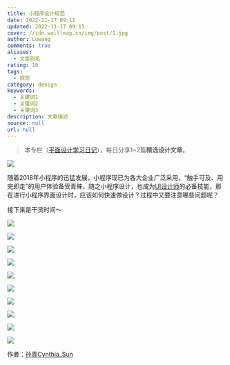 ```yaml
---
title: 小程序设计规范
date: 2022-11-17 09:11
updated: 2022-11-17 09:11
cover: //cdn.wallleap.cn/img/post/1.jpg
author: Luwang
comments: true
aliases:
  - 文章别名
rating: 10
tags:
  - 规范
category: design
keywords:
  - 关键词1
  - 关键词2
  - 关键词3
description: 文章描述
source: null
url: null
---
```


> 本专栏（[平面设计学习日记](https://zhuanlan.zhihu.com/pmcool)），每日分享1~2篇**精选设计文章**。

![](https://cdn.wallleap.cn/img/pic/illustrtion/202211170911490.jpeg)

随着2018年小程序的迅猛发展，小程序现已为各大企业广泛采用，“触手可及、用完即走”的用户体验备受青睐，随之小程序设计，也成为[UI设计师](https://www.zhihu.com/question/325360004/answer/691709516)的必备技能，那在进行小程序界面设计时，应该如何快速做设计？过程中又要注意哪些问题呢？

接下来是干货时间～

![](https://cdn.wallleap.cn/img/pic/illustrtion/202211170911491.jpeg)

![](https://cdn.wallleap.cn/img/pic/illustrtion/202211170911492.jpeg)

![](https://cdn.wallleap.cn/img/pic/illustrtion/202211170911493.jpeg)

![](https://cdn.wallleap.cn/img/pic/illustrtion/202211170911494.jpeg)

![](https://cdn.wallleap.cn/img/pic/illustrtion/202211170911495.jpeg)

![](https://cdn.wallleap.cn/img/pic/illustrtion/202211170911496.jpeg)

![](https://cdn.wallleap.cn/img/pic/illustrtion/202211170911497.jpeg)

![](https://cdn.wallleap.cn/img/pic/illustrtion/202211170911498.jpeg)

![](https://cdn.wallleap.cn/img/pic/illustrtion/202211170911499.jpeg)

![](https://cdn.wallleap.cn/img/pic/illustrtion/202211170911500.jpeg)

作者：[孙青Cynthia_Sun](https://link.zhihu.com/?target=https%3A//anne5300.zcool.com.cn/)

